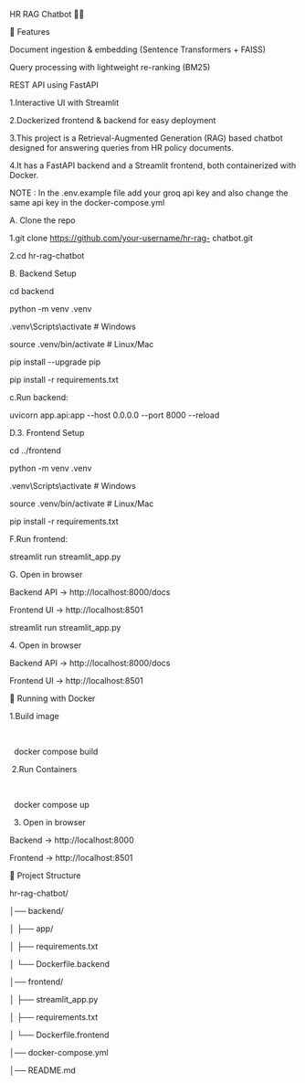 HR RAG Chatbot 🤖📄

📌 Features



Document ingestion \& embedding (Sentence Transformers + FAISS)



Query processing with lightweight re-ranking (BM25)



REST API using FastAPI



1.Interactive UI with Streamlit



2.Dockerized frontend \& backend for easy deployment



3.This project is a Retrieval-Augmented Generation (RAG) based chatbot designed for answering queries from HR policy documents.

4.It has a FastAPI backend and a Streamlit frontend, both containerized with Docker.

NOTE : In the .env.example file add your groq api key and also change the same api key in the docker-compose.yml 


A. Clone the repo



1.git clone https://github.com/your-username/hr-rag-  chatbot.git



2.cd hr-rag-chatbot



B. Backend Setup

cd backend

python -m venv .venv

.venv\\Scripts\\activate   # Windows

source .venv/bin/activate   # Linux/Mac



pip install --upgrade pip

pip install -r requirements.txt



c.Run backend:

uvicorn app.api:app --host 0.0.0.0 --port 8000 --reload



D.3. Frontend Setup



cd ../frontend

python -m venv .venv

.venv\\Scripts\\activate   # Windows

source .venv/bin/activate   # Linux/Mac



pip install -r requirements.txt

F.Run frontend:

streamlit run streamlit\_app.py



G. Open in browser



Backend API → http://localhost:8000/docs



Frontend UI → http://localhost:8501



streamlit run streamlit\_app.py



4\. Open in browser



Backend API → http://localhost:8000/docs



Frontend UI → http://localhost:8501



🐳 Running with Docker

 1.Build image 

&nbsp;  

&nbsp;  docker compose build



&nbsp;2.Run Containers

&nbsp;  

&nbsp;   docker compose up

3. Open in browser



Backend → http://localhost:8000



Frontend → http://localhost:8501


📂 Project Structure

hr-rag-chatbot/

│── backend/

│   ├── app/

│   ├── requirements.txt

│   └── Dockerfile.backend

│── frontend/

│   ├── streamlit\_app.py

│   ├── requirements.txt

│   └── Dockerfile.frontend

│── docker-compose.yml

│── README.md





